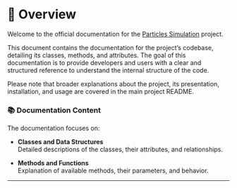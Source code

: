 # 📖 Overview

Welcome to the official documentation for the [Particles Simulation](https://github.com/Kojittsu/Particles_Simulation/) project.

This document contains the documentation for the project’s codebase, detailing its classes, methods, and attributes.
The goal of this documentation is to provide developers and users with a clear and structured reference to understand the internal structure of the code.

Please note that broader explanations about the project, its presentation, installation, and usage are covered in the main project README.

### 📚 Documentation Content

The documentation focuses on:

- **Classes and Data Structures**  
  Detailed descriptions of the classes, their attributes, and relationships.

- **Methods and Functions**  
  Explanation of available methods, their parameters, and behavior.

---